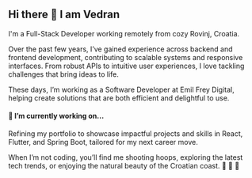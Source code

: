## Hi there 👋 I am Vedran

I'm a Full-Stack Developer working remotely from cozy Rovinj, Croatia.

Over the past few years, I’ve gained experience across backend and frontend development, contributing to scalable systems and responsive interfaces. From robust APIs to intuitive user experiences, I love tackling challenges that bring ideas to life.

These days, I’m working as a Software Developer at Emil Frey Digital, helping create solutions that are both efficient and delightful to use.

#### 🔭 I’m currently working on...

Refining my portfolio to showcase impactful projects and skills in React, Flutter, and Spring Boot, tailored for my next career move.


When I’m not coding, you’ll find me shooting hoops, exploring the latest tech trends, or enjoying the natural beauty of the Croatian coast. 🏀 📖 🌊

<!--
**NovakVed/NovakVed** is a ✨ _special_ ✨ repository because its `README.md` (this file) appears on your GitHub profile.

Here are some ideas to get you started:

- 🔭 I’m currently working on ...
- 🌱 I’m currently learning ...
- 👯 I’m looking to collaborate on ...
- 🤔 I’m looking for help with ...
- 💬 Ask me about ...
- 📫 How to reach me: ...
- 😄 Pronouns: ...
- ⚡ Fun fact: ...
-->

